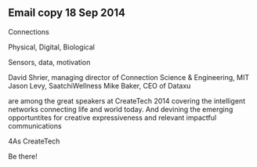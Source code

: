 ## Email copy 18 Sep 2014

Connections

Physical, Digital, Biological

Sensors, data, motivation

David Shrier, managing director of Connection Science & Engineering, MIT
Jason Levy, SaatchiWellness
Mike Baker, CEO of Dataxu

are among the great speakers at CreateTech 2014 covering the intelligent networks connecting life and world today. And devining the emerging opportuntites for creative expressiveness and relevant impactful communications 

4As CreateTech

Be there!